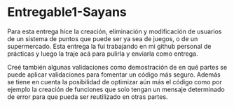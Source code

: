 # Entregable1-Sayans

Para esta entrega hice la creación, eliminación y modificación de usuarios de un sistema de puntos que puede ser ya sea de juegos, o de un supermercado. Esta entrega la fui trabajando en mi github personal de prácticas y luego la traje acá para pulirla y enviarla como entrega.

Creé también algunas validaciones como demostración de en qué partes se puede aplicar validaciones para fomentar un código más seguro. Además se tiene en cuenta la posibilidad de optimizar aún más el código como por ejemplo la creación de funciones que solo tengan un mensaje determinado de error para que pueda ser reutilizado en otras partes.